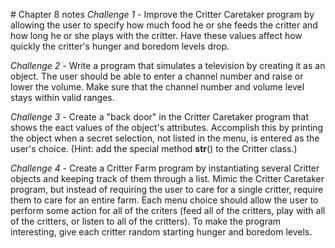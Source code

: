 # Chapter 8 notes
*Challenge 1* - Improve the Critter Caretaker program by allowing the user to specify how much food he or she feeds the critter and how long he or she plays with the critter. Have these values affect how quickly the critter's hunger and boredom levels drop.

*Challenge 2* - Write a program that simulates a television by creating it as an object. The user should be able to enter a channel number and raise or lower the volume. Make sure that the channel number and volume level stays within valid ranges.

*Challenge 3* - Create a "back door" in the Critter Caretaker program that shows the eact values of the object's attributes. Accomplish this by printing the object when a secret selection, not listed in the menu, is entered as the user's choice. (Hint: add the special method __str__() to the Critter class.)

*Challenge 4* - Create a Critter Farm program by instantiating several Critter objects and keeping track of them through a list. Mimic the Critter Caretaker program, but instead of requiring the user to care for a single critter, require them to care for an entire farm. Each menu choice should allow the user to perform some action for all of the criters (feed all of the critters, play with all of the critters, or listen to all of the critters). To make the program interesting, give each critter random starting hunger and boredom levels.
